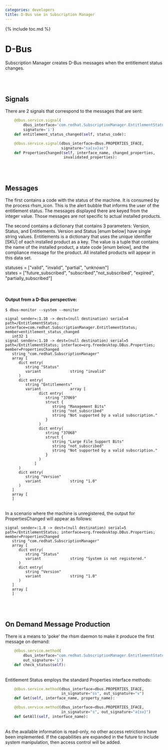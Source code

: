```yaml
---
categories: developers
title: D-Bus use in Subscription Manager
---
```

{% include toc.md %}

# D-Bus

Subscription Manager creates D-Bus messages when the entitlement status changes. 

<br>
<br>

## Signals

There are 2 signals that correspond to the messages that are sent:

```python
    @dbus.service.signal(
        dbus_interface='com.redhat.SubscriptionManager.EntitlementStatus',
        signature='i')
    def entitlement_status_changed(self, status_code):
```
```python
    @dbus.service.signal(dbus_interface=dbus.PROPERTIES_IFACE,
                         signature="sa{sv}as")
    def PropertiesChanged(self, interface_name, changed_properties,
                          invalidated_properties):
```

<br>
<br>

## Messages

The first contains a code with the status of the machine. It is consumed by the process rhsm_icon. This is the alert bubble that informs the user of the entitlement status. The messages displayed there are keyed from the integer value. Those messages are not specific to actual installed products.

The second contains a dictionary that contains 3 parameters: Version, Status, and Entitlements. Version and Status [enum below] have single string values. Entitlements is a dictionary that uses the unique identifier [SKU] of each installed product as a key. The value is a tuple that contains the name of the installed product, a state code [enum below], and the compliance message for the product. All installed products will appear in this data set.

statuses = ["valid", "invalid", "partial", "unknown"]<br>
states = ["future_subscribed", "subscribed","not_subscribed", "expired", "partially_subscribed"]

<br>

#### Output from a D-Bus perspective:

```console
$ dbus-monitor --system --monitor

signal sender=:1.10 -> dest=(null destination) serial=4 path=/EntitlementStatus; interface=com.redhat.SubscriptionManager.EntitlementStatus; member=entitlement_status_changed
   int32 1
signal sender=:1.10 -> dest=(null destination) serial=5 path=/EntitlementStatus; interface=org.freedesktop.DBus.Properties; member=PropertiesChanged
   string "com.redhat.SubscriptionManager"
   array [
      dict entry(
         string "Status"
         variant             string "invalid"
      )
      dict entry(
         string "Entitlements"
         variant             array [
               dict entry(
                  string "37069"
                  struct {
                     string "Management Bits"
                     string "not_subscribed"
                     string "Not supported by a valid subscription."
                  }
               )
               dict entry(
                  string "37068"
                  struct {
                     string "Large File Support Bits"
                     string "not_subscribed"
                     string "Not supported by a valid subscription."
                  }
               )
             ]
      )
      dict entry(
         string "Version"
         variant             string "1.0"
      )
   ]
   array [
   ]

```
<br>
In a scenario where the machine is unregistered, the output for PropertiesChanged will appear as follows:

```console
signal sender=:1.8 -> dest=(null destination) serial=5 path=/EntitlementStatus; interface=org.freedesktop.DBus.Properties; member=PropertiesChanged
   string "com.redhat.SubscriptionManager"
   array [
      dict entry(
         string "Status"
         variant             string "System is not registered."
      )
      dict entry(
         string "Version"
         variant             string "1.0"
      )
   ]
   array [
   ]

```
<br>
<br>

## On Demand Message Production

There is a means to 'poke' the rhsm daemon to make it produce the first message on demand:

```python
    @dbus.service.method(
        dbus_interface="com.redhat.SubscriptionManager.EntitlementStatus",
        out_signature='i')
    def check_status(self):
```
<br>
Entitlement Status employs the standard Properties interface methods:

```python
    @dbus.service.method(dbus_interface=dbus.PROPERTIES_IFACE,
                         in_signature="ss", out_signature="v")
    def Get(self, interface_name, property_name):

    @dbus.service.method(dbus_interface=dbus.PROPERTIES_IFACE,
                         in_signature="s", out_signature="a{sv}")
    def GetAll(self, interface_name):
```
<br>
As the available information is read-only, no other access retrictions have been implemented. If the capabilities are expanded in the future to include system manipulation, then access control will be added.
